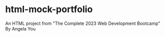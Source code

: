 # html-mock-portfolio
An HTML project from "The Complete 2023 Web Development Bootcamp" By Angela You
